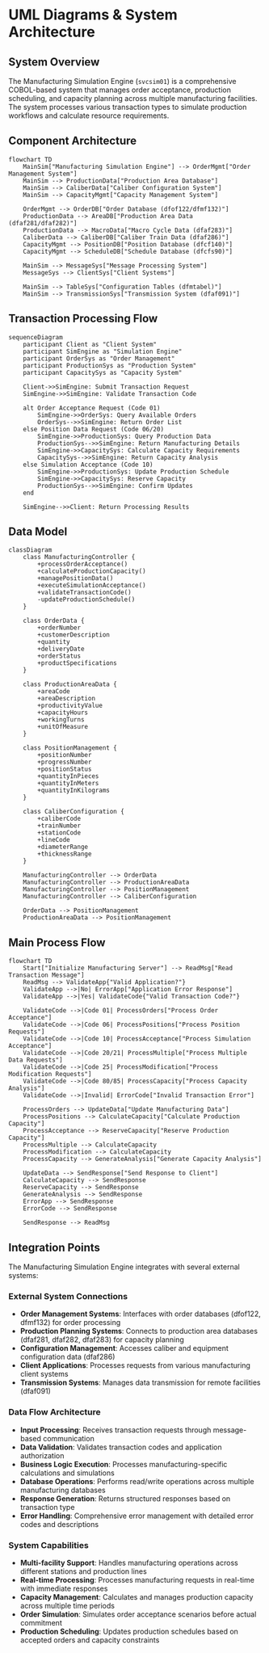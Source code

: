 # UML Diagrams & System Architecture

## System Overview

The Manufacturing Simulation Engine (`svcsim01`) is a comprehensive COBOL-based system that manages order acceptance, production scheduling, and capacity planning across multiple manufacturing facilities. The system processes various transaction types to simulate production workflows and calculate resource requirements.

## Component Architecture

```mermaid
flowchart TD
    MainSim["Manufacturing Simulation Engine"] --> OrderMgmt["Order Management System"]
    MainSim --> ProductionData["Production Area Database"]
    MainSim --> CaliberData["Caliber Configuration System"]
    MainSim --> CapacityMgmt["Capacity Management System"]
    
    OrderMgmt --> OrderDB["Order Database (dfof122/dfmf132)"]
    ProductionData --> AreaDB["Production Area Data (dfaf281/dfaf282)"]
    ProductionData --> MacroData["Macro Cycle Data (dfaf283)"]
    CaliberData --> CaliberDB["Caliber Train Data (dfaf286)"]
    CapacityMgmt --> PositionDB["Position Database (dfcf140)"]
    CapacityMgmt --> ScheduleDB["Schedule Database (dfcfs90)"]
    
    MainSim --> MessageSys["Message Processing System"]
    MessageSys --> ClientSys["Client Systems"]
    
    MainSim --> TableSys["Configuration Tables (dfmtabel)"]
    MainSim --> TransmissionSys["Transmission System (dfaf091)"]
```

## Transaction Processing Flow

```mermaid
sequenceDiagram
    participant Client as "Client System"
    participant SimEngine as "Simulation Engine"
    participant OrderSys as "Order Management"
    participant ProductionSys as "Production System"
    participant CapacitySys as "Capacity System"
    
    Client->>SimEngine: Submit Transaction Request
    SimEngine->>SimEngine: Validate Transaction Code
    
    alt Order Acceptance Request (Code 01)
        SimEngine->>OrderSys: Query Available Orders
        OrderSys-->>SimEngine: Return Order List
    else Position Data Request (Code 06/20)
        SimEngine->>ProductionSys: Query Production Data
        ProductionSys-->>SimEngine: Return Manufacturing Details
        SimEngine->>CapacitySys: Calculate Capacity Requirements
        CapacitySys-->>SimEngine: Return Capacity Analysis
    else Simulation Acceptance (Code 10)
        SimEngine->>ProductionSys: Update Production Schedule
        SimEngine->>CapacitySys: Reserve Capacity
        ProductionSys-->>SimEngine: Confirm Updates
    end
    
    SimEngine-->>Client: Return Processing Results
```

## Data Model

```mermaid
classDiagram
    class ManufacturingController {
        +processOrderAcceptance()
        +calculateProductionCapacity()
        +managePositionData()
        +executeSimulationAcceptance()
        +validateTransactionCode()
        -updateProductionSchedule()
    }
    
    class OrderData {
        +orderNumber
        +customerDescription
        +quantity
        +deliveryDate
        +orderStatus
        +productSpecifications
    }
    
    class ProductionAreaData {
        +areaCode
        +areaDescription
        +productivityValue
        +capacityHours
        +workingTurns
        +unitOfMeasure
    }
    
    class PositionManagement {
        +positionNumber
        +progressNumber
        +positionStatus
        +quantityInPieces
        +quantityInMeters
        +quantityInKilograms
    }
    
    class CaliberConfiguration {
        +caliberCode
        +trainNumber
        +stationCode
        +lineCode
        +diameterRange
        +thicknessRange
    }
    
    ManufacturingController --> OrderData
    ManufacturingController --> ProductionAreaData
    ManufacturingController --> PositionManagement
    ManufacturingController --> CaliberConfiguration
    
    OrderData --> PositionManagement
    ProductionAreaData --> PositionManagement
```

## Main Process Flow

```mermaid
flowchart TD
    Start["Initialize Manufacturing Server"] --> ReadMsg["Read Transaction Message"]
    ReadMsg --> ValidateApp{"Valid Application?"}
    ValidateApp -->|No| ErrorApp["Application Error Response"]
    ValidateApp -->|Yes| ValidateCode{"Valid Transaction Code?"}
    
    ValidateCode -->|Code 01| ProcessOrders["Process Order Acceptance"]
    ValidateCode -->|Code 06| ProcessPositions["Process Position Requests"]
    ValidateCode -->|Code 10| ProcessAcceptance["Process Simulation Acceptance"]
    ValidateCode -->|Code 20/21| ProcessMultiple["Process Multiple Data Requests"]
    ValidateCode -->|Code 25| ProcessModification["Process Modification Requests"]
    ValidateCode -->|Code 80/85| ProcessCapacity["Process Capacity Analysis"]
    ValidateCode -->|Invalid| ErrorCode["Invalid Transaction Error"]
    
    ProcessOrders --> UpdateData["Update Manufacturing Data"]
    ProcessPositions --> CalculateCapacity["Calculate Production Capacity"]
    ProcessAcceptance --> ReserveCapacity["Reserve Production Capacity"]
    ProcessMultiple --> CalculateCapacity
    ProcessModification --> CalculateCapacity
    ProcessCapacity --> GenerateAnalysis["Generate Capacity Analysis"]
    
    UpdateData --> SendResponse["Send Response to Client"]
    CalculateCapacity --> SendResponse
    ReserveCapacity --> SendResponse
    GenerateAnalysis --> SendResponse
    ErrorApp --> SendResponse
    ErrorCode --> SendResponse
    
    SendResponse --> ReadMsg
```

## Integration Points

The Manufacturing Simulation Engine integrates with several external systems:

### External System Connections
- **Order Management Systems**: Interfaces with order databases (dfof122, dfmf132) for order processing
- **Production Planning Systems**: Connects to production area databases (dfaf281, dfaf282, dfaf283) for capacity planning
- **Configuration Management**: Accesses caliber and equipment configuration data (dfaf286)
- **Client Applications**: Processes requests from various manufacturing client systems
- **Transmission Systems**: Manages data transmission for remote facilities (dfaf091)

### Data Flow Architecture
- **Input Processing**: Receives transaction requests through message-based communication
- **Data Validation**: Validates transaction codes and application authorization
- **Business Logic Execution**: Processes manufacturing-specific calculations and simulations
- **Database Operations**: Performs read/write operations across multiple manufacturing databases
- **Response Generation**: Returns structured responses based on transaction type
- **Error Handling**: Comprehensive error management with detailed error codes and descriptions

### System Capabilities
- **Multi-facility Support**: Handles manufacturing operations across different stations and production lines
- **Real-time Processing**: Processes manufacturing requests in real-time with immediate responses
- **Capacity Management**: Calculates and manages production capacity across multiple time periods
- **Order Simulation**: Simulates order acceptance scenarios before actual commitment
- **Production Scheduling**: Updates production schedules based on accepted orders and capacity constraints